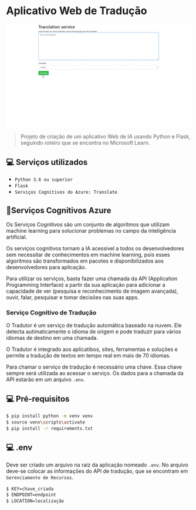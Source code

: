 # Aplicativo Web de Tradução

<img src="translator.gif"  width=600/ align=center>
 
> Projeto de criação de um aplicativo Web de IA usando Python e Flask, seguindo roteiro que se encontra no Microsoft Learn.


## 💻 Serviços utilizados
* `Python 3.6 ou superior ` 
* `Flask`
* `Serviços Cognitivos do Azure: Translate`



## 🚀Serviços Cognitivos Azure

Os Serviços Cognitivos são um conjunto de algoritmos que utilizam machine learning para solucionar problemas no campo da inteligência artificial. 

Os serviços cognitivos tornam a IA acessível a todos os desenvolvedores sem necessitar de conhecimentos em machine learning, pois esses algoritmos são transformados em pacotes e disponibilizados aos desenvolvedores para aplicação. 

Para utilizar os serviços, basta fazer uma chamada da API (Application Programming Interface) a partir da sua aplicação para adicionar a capacidade de ver (pesquisa e reconhecimento de imagem avançada), ouvir, falar, pesquisar e tomar decisões nas suas apps.

### Serviço Cognitivo de Tradução

O Tradutor é um serviço de tradução automática baseado na nuvem. Ele detecta autimaticamente o idioma de origem e pode traduzir para vários idiomas de destino em uma chamada. 

O Tradutor é integrado aos aplicatibos, sites, ferramentas e soluções e permite a tradução de textos em tempo real em mais de 70 idiomas.

Para chamar o serviço de tradução é necessário uma chave. Essa chave sempre será utilizada ao acessar o serviço. Os dados para a chamada da API estarão em um arquivo `.env`.


## 💻 Pré-requisitos

```bash
$ pip install python -m venv venv
$ source venv\scripts\activate
$ pip install -r requirements.txt
```

## 💻 .env
Deve ser criado um arquivo na raiz da aplicação nomeado `.env`. No arquivo deve-se colocar as informações do API de tradução, que se encontram em `Gerenciamento de Recursos`.

```bash
$ KEY=chave_criada
$ ENDPOINT=endpoint
$ LOCATION=localização
```
